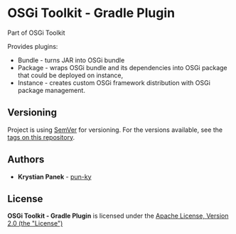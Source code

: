 # OSGi Toolkit - Gradle Plugin

Part of OSGi Toolkit

Provides plugins:

* Bundle - turns JAR into OSGi bundle
* Package - wraps OSGi bundle and its dependencies into OSGi package that could be deployed on instance,
* Instance - creates custom OSGi framework distribution with OSGi package management.

## Versioning

Project is using [SemVer](http://semver.org/) for versioning. For the versions available, see the [tags on this repository](https://github.com/your/project/tags). 

## Authors

* **Krystian Panek** - [pun-ky](https://github.com/pun-ky)

## License

**OSGi Toolkit - Gradle Plugin** is licensed under the [Apache License, Version 2.0 (the "License")](https://www.apache.org/licenses/LICENSE-2.0.txt)
